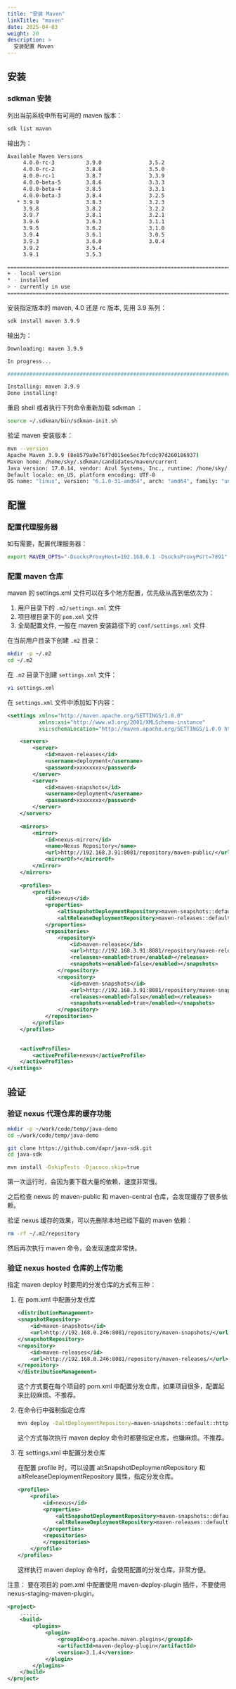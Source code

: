 ```yaml
---
title: "安装 Maven"
linkTitle: "maven"
date: 2025-04-03
weight: 20
description: >
  安装配置 Maven
---
```


## 安装

### sdkman 安装

列出当前系统中所有可用的 maven 版本：

```bash
sdk list maven
```

输出为：

```bash
Available Maven Versions
     4.0.0-rc-3          3.9.0               3.5.2                              
     4.0.0-rc-2          3.8.8               3.5.0                              
     4.0.0-rc-1          3.8.7               3.3.9                              
     4.0.0-beta-5        3.8.6               3.3.3                              
     4.0.0-beta-4        3.8.5               3.3.1                              
     4.0.0-beta-3        3.8.4               3.2.5                              
   * 3.9.9               3.8.3               3.2.3                              
     3.9.8               3.8.2               3.2.2                              
     3.9.7               3.8.1               3.2.1                              
     3.9.6               3.6.3               3.1.1                              
     3.9.5               3.6.2               3.1.0                              
     3.9.4               3.6.1               3.0.5                              
     3.9.3               3.6.0               3.0.4                              
     3.9.2               3.5.4                                                  
     3.9.1               3.5.3                                                  

================================================================================
+ - local version
* - installed
> - currently in use
================================================================================
``` 

安装指定版本的 maven, 4.0 还是 rc 版本, 先用 3.9 系列：

```bash
sdk install maven 3.9.9
```

输出为：

```bash
Downloading: maven 3.9.9

In progress...

########################################################################################################################################### 100.0%

Installing: maven 3.9.9
Done installing!
```

重启 shell 或者执行下列命令重新加载 sdkman ：

```bash
source ~/.sdkman/bin/sdkman-init.sh
```

验证 maven 安装版本：

```bash
mvn --version
Apache Maven 3.9.9 (8e8579a9e76f7d015ee5ec7bfcdc97d260186937)
Maven home: /home/sky/.sdkman/candidates/maven/current
Java version: 17.0.14, vendor: Azul Systems, Inc., runtime: /home/sky/.sdkman/candidates/java/17.0.14-zulu
Default locale: en_US, platform encoding: UTF-8
OS name: "linux", version: "6.1.0-31-amd64", arch: "amd64", family: "unix"
```

## 配置

### 配置代理服务器

如有需要，配置代理服务器：

```bash
export MAVEN_OPTS="-DsocksProxyHost=192.168.0.1 -DsocksProxyPort=7891"
```

### 配置 maven 仓库

maven 的 settings.xml 文件可以在多个地方配置，优先级从高到低依次为：

1. 用户目录下的 `.m2/settings.xml` 文件
2. 项目根目录下的 `pom.xml` 文件
3. 全局配置文件, 一般在 maven 安装路径下的 `conf/settings.xml` 文件

在当前用户目录下创建 `.m2` 目录：

```bash
mkdir -p ~/.m2                   
cd ~/.m2
```

在 `.m2` 目录下创建 `settings.xml` 文件：

```bash
vi settings.xml
```

在 `settings.xml` 文件中添加如下内容：

```xml
<settings xmlns="http://maven.apache.org/SETTINGS/1.0.0"
          xmlns:xsi="http://www.w3.org/2001/XMLSchema-instance"
          xsi:schemaLocation="http://maven.apache.org/SETTINGS/1.0.0 https://maven.apache.org/xsd/settings-1.0.0.xsd">

    <servers>
        <server>
            <id>maven-releases</id>
            <username>deployment</username>
            <password>xxxxxxxx</password>
        </server>
        <server>
            <id>maven-snapshots</id>
            <username>deployment</username>
            <password>xxxxxxxx</password>
        </server>
    </servers>
   
    <mirrors>
        <mirror>
            <id>nexus-mirror</id>
            <name>Nexus Repository</name>
            <url>http://192.168.3.91:8081/repository/maven-public/</url>
            <mirrorOf>*</mirrorOf>
        </mirror>
    </mirrors>
    
    <profiles>
        <profile>
            <id>nexus</id>
            <properties>
                <altSnapshotDeploymentRepository>maven-snapshots::default::http://192.168.3.91:8081/repository/maven-snapshots/</altSnapshotDeploymentRepository>
                <altReleaseDeploymentRepository>maven-releases::default::http://192.168.3.91:8081/repository/maven-releases/</altReleaseDeploymentRepository>
            </properties>
            <repositories>
                <repository>
                    <id>maven-releases</id>
                    <url>http://192.168.3.91:8081/repository/maven-releases/</url>
                    <releases><enabled>true</enabled></releases>
                    <snapshots><enabled>false</enabled></snapshots>
                </repository>
                <repository>
                    <id>maven-snapshots</id>
                    <url>http://192.168.3.91:8081/repository/maven-snapshots/</url>
                    <releases><enabled>false</enabled></releases>
                    <snapshots><enabled>true</enabled></snapshots>
                </repository>
            </repositories>
        </profile>
    </profiles>

    
    <activeProfiles>
        <activeProfile>nexus</activeProfile>
    </activeProfiles>
</settings>
```

## 验证

### 验证 nexus 代理仓库的缓存功能

```bash
mkdir -p ~/work/code/temp/java-demo
cd ~/work/code/temp/java-demo

git clone https://github.com/dapr/java-sdk.git
cd java-sdk

mvn install -DskipTests -Djacoco.skip=true
```

第一次运行时，会因为要下载大量的依赖，速度非常慢。

之后检查 nexus 的 maven-public 和 maven-central 仓库，会发现缓存了很多依赖。

验证 nexus 缓存的效果，可以先删除本地已经下载的 maven 依赖：

```bash
rm -rf ~/.m2/repository
```

然后再次执行 maven 命令，会发现速度非常快。

### 验证 nexus hosted 仓库的上传功能

指定 maven deploy 时要用的分发仓库的方式有三种：

1. 在 pom.xml 中配置分发仓库

    ```xml
    <distributionManagement>
    <snapshotRepository>
        <id>maven-snapshots</id>
        <url>http://192.168.0.246:8081/repository/maven-snapshots/</url>
    </snapshotRepository>
    <repository>
        <id>maven-releases</id>
        <url>http://192.168.0.246:8081/repository/maven-releases/</url>
    </repository>
    </distributionManagement>
    ```

    这个方式要在每个项目的 pom.xml 中配置分发仓库，如果项目很多，配置起来比较麻烦。不推荐。

2. 在命令行中强制指定仓库

    ```bash
    mvn deploy -DaltDeploymentRepository=maven-snapshots::default::http://192.168.0.246:8081/repository/maven-snapshots/
    ```

    这个方式每次执行 maven deploy 命令时都要指定仓库，也嫌麻烦。不推荐。

3. 在 settings.xml 中配置分发仓库

    在配置 profile 时，可以设置 altSnapshotDeploymentRepository 和 altReleaseDeploymentRepository 属性，指定分发仓库。

    ```xml
    <profiles>
        <profile>
            <id>nexus</id>
            <properties>
                <altSnapshotDeploymentRepository>maven-snapshots::default::http://192.168.0.246:8081/repository/maven-snapshots/</altSnapshotDeploymentRepository>
                <altReleaseDeploymentRepository>maven-releases::default::http://192.168.0.246:8081/repository/maven-releases/</altReleaseDeploymentRepository>
            </properties>
            <repositories>
            </repositories>
        </profile>
    </profiles>
    ```

    这样执行 maven deploy 命令时，会使用配置的分发仓库。非常方便。

注意： 要在项目的 pom.xml 中配置使用 maven-deploy-plugin 插件，不要使用 nexus-staging-maven-plugin。

```xml
<project>
    ......
    <build>
        <plugins>
            <plugin>
                <groupId>org.apache.maven.plugins</groupId>
                <artifactId>maven-deploy-plugin</artifactId>
                <version>3.1.4</version>
            </plugin>
        </plugins>
    </build>
</project>
```

